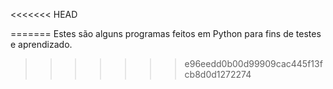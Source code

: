 <<<<<<< HEAD

=======
Estes são alguns programas feitos em Python para fins de testes e aprendizado. 
>>>>>>> e96eedd0b00d99909cac445f13fcb8d0d1272274
